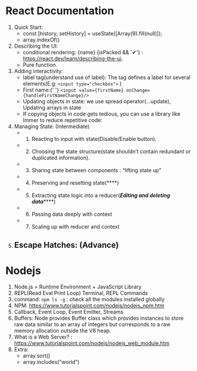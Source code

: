 # React Documentation
1. Quick Start:
   - const [history, setHistory] = useState([Array(9).fill(null)]);
   - array.indexOf()
2. Describing the UI:
   - conditional rendering: {name} {isPacked && '✔'} : https://react.dev/learn/describing-the-ui.
   - Pure function.
3. Adding interactivity:
   - label tag(understand use of label): The <label> tag defines a label for several elements(E.g: `<input type="checkbox">` )
   - <label>First name:{' '} `<input value={firstName} onChange={handleFirstNameChange}/>`</label>
   - Updating objects in state: we use spread operator(...update), Updating arrays in state
   - If copying objects in code gets tedious, you can use a library like Immer to reduce repetitive code:
4. Managing State: (Intermediate)
   - 1. Reacting to input with state(Disable/Enable button).
   - 2. Choosing the state structure(state shouldn’t contain redundant or duplicated information).
   - 3. Sharing state between components : “lifting state up”
   - 4. Preserving and resetting state(****)
   - 5. Extracting state logic into a reducer(*****Editing and deleting data*********)
   - 6. Passing data deeply with context
   - 7. Scaling up with reducer and context
5. Escape Hatches: (Advance)
   - 






# Nodejs
1. Node.js = Runtime Environment + JavaScript Library
2. REPL(Read Eval Print Loop) Terminal, REPL Commands
3. command: `npm ls -g` : check all the modules installed globally
4. NPM: https://www.tutorialspoint.com/nodejs/nodejs_npm.htm
5. Callback, Event Loop, Event Emitter, Streams
6. Buffers: Node provides Buffer class which provides instances to store raw data similar to an array of integers but corresponds to a raw memory allocation outside the V8 heap.
7. What is a Web Server? : https://www.tutorialspoint.com/nodejs/nodejs_web_module.htm
8. Extra:
   - array.sort()
   - array.includes("world")
